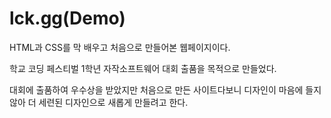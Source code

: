 # lck.gg(Demo)

HTML과 CSS를 막 배우고 처음으로 만들어본 웹페이지이다.

학교 코딩 페스티벌 1학년 자작소프트웨어 대회 출품을 목적으로 만들었다.

대회에 출품하여 우수상을 받았지만 처음으로 만든 사이트다보니 디자인이 마음에 들지 않아 더 세련된 디자인으로 새롭게 만들려고 한다.
